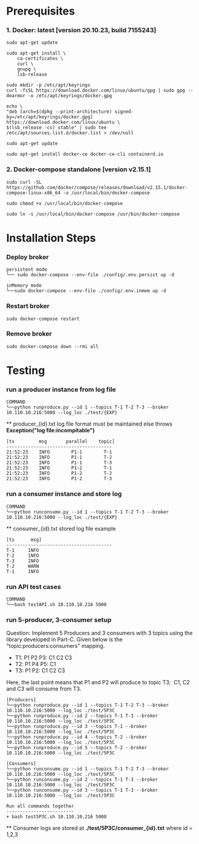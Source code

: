 # Prerequisites

### 1. Docker: latest [version 20.10.23, build 7155243]

    sudo apt-get update

    sudo apt-get install \
        ca-certificates \
        curl \
        gnupg \
        lsb-release

    sudo mkdir -p /etc/apt/keyrings
    curl -fsSL https://download.docker.com/linux/ubuntu/gpg | sudo gpg --dearmor -o /etc/apt/keyrings/docker.gpg

    echo \
    "deb [arch=$(dpkg --print-architecture) signed-by=/etc/apt/keyrings/docker.gpg] https://download.docker.com/linux/ubuntu \
    $(lsb_release -cs) stable" | sudo tee /etc/apt/sources.list.d/docker.list > /dev/null

    sudo apt-get update

    sudo apt-get install docker-ce docker-ce-cli containerd.io

### 2. Docker-compose standalone [version v2.15.1]
    sudo curl -SL https://github.com/docker/compose/releases/download/v2.15.1/docker-compose-linux-x86_64 -o /usr/local/bin/docker-compose
    
    sudo chmod +x /usr/local/bin/docker-compose
    
    sudo ln -s /usr/local/bin/docker-compose /usr/bin/docker-compose




# Installation Steps

### Deploy broker 
    persistent mode
    └── sudo docker-compose --env-file ./config/.env.persist up -d

    inMemory mode
    └──sudo docker-compose --env-file ./config/.env.inmem up -d

### Restart broker 
    sudo docker-compose restart

### Remove broker
    sudo docker-compose down --rmi all

# Testing

### run a producer instance from log file
    COMMAND
    └──python runproduce.py --id 1 --topics T-1 T-2 T-3 --broker 10.110.10.216:5000 --log_loc ./test/{EXP}

** producer_{id}.txt log file format must be maintained else throws <strong>Exception("log file:incompitable")</strong>

    [ts         msg       parallel    topic]
    ---------------------------------------
    21:52:23	INFO		P1-1		T-1
    21:52:23	INFO		P1-1		T-2
    21:52:23	INFO		P1-1		T-3
    21:52:23	INFO		P1-2		T-1
    21:52:23	INFO		P1-2		T-2
    21:52:23	INFO		P1-2		T-3

### run a consumer instance and store log
    COMMAND
    └──python runconsume.py --id 1 --topics T-1 T-2 T-3 --broker 10.110.10.216:5000 --log_loc ./test/{EXP}

** consumer_{id}.txt stored log file example 

    [ts      msg]
    ---------------------------------------
    T-1     INFO
    T-2     INFO
    T-3     INFO
    T-2     WARN
    T-1     INFO

### run API test cases
    COMMAND
    └──bash testAPI.sh 10.110.10.216 5000

### run 5-producer, 3-consumer setup
Question: Implement 5 Producers and 3 consumers with 3 topics using the library developed in Part-C. Given below is the "topic:producers:consumers" mapping.

+ T1: P1 P2 P3: C1 C2 C3
+ T2: P1 P4 P5: C1 
+ T3: P1 P2: C1 C2 C3

Here, the last point means that P1 and P2 will produce to topic T3;  C1, C2 and C3 will consume from T3.

    [Producers]
    └──python runproduce.py --id 1 --topics T-1 T-2 T-3 --broker 10.110.10.216:5000 --log_loc ./test/5P3C
    └──python runproduce.py --id 2 --topics T-1 T-3 --broker 10.110.10.216:5000 --log_loc ./test/5P3C
    └──python runproduce.py --id 3 --topics T-1 --broker 10.110.10.216:5000 --log_loc ./test/5P3C
    └──python runproduce.py --id 4 --topics T-2 --broker 10.110.10.216:5000 --log_loc ./test/5P3C
    └──python runproduce.py --id 5 --topics T-2 --broker 10.110.10.216:5000 --log_loc ./test/5P3C

    [Consumers]
    └──python runconsume.py --id 1 --topics T-1 T-2 T-3 --broker 10.110.10.216:5000 --log_loc ./test/5P3C
    └──python runconsume.py --id 2 --topics T-1 T-3 --broker 10.110.10.216:5000 --log_loc ./test/5P3C
    └──python runconsume.py --id 3 --topics T-1 T-3 --broker 10.110.10.216:5000 --log_loc ./test/5P3C

    Run all commands together
    -------------------------
    + bash test5P3C.sh 10.110.10.216 5000

** Consumer logs are stored at <strong>./test/5P3C/consumer_{id}.txt</strong> where id = 1,2,3